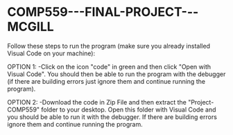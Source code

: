 ﻿# COMP559---FINAL-PROJECT---MCGILL
 
 Follow these steps to run the program (make sure you already installed Visual Code on your machine):
 
OPTION 1: 
          -Click on the icon "code" in green and then click "Open with Visual Code". You should then be able to run the program with the debugger (if there are building errors just ignore them and continue running the program).
          
OPTION 2:
          -Download the code in Zip File and then extract the "Project-COMP559" folder to your desktop. Open this folder with Visual Code and you should be able to run it with the debugger. If there are building errors ignore them and continue running the program.
